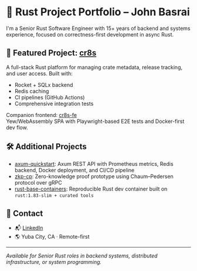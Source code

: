 # 🦀 Rust Project Portfolio – John Basrai

I'm a Senior Rust Software Engineer with 15+ years of backend and systems experience, focused on correctness-first development in async Rust.

## 🔧 Featured Project: [cr8s](https://github.com/JohnBasrai/cr8s)
A full-stack Rust platform for managing crate metadata, release tracking, and user access. Built with:

- Rocket + SQLx backend
- Redis caching
- CI pipelines (GitHub Actions)
- Comprehensive integration tests

Companion frontend: [cr8s-fe](https://github.com/JohnBasrai/cr8s-fe)  
Yew/WebAssembly SPA with Playwright-based E2E tests and Docker-first dev flow.

## 🛠️ Additional Projects
- [axum-quickstart](https://github.com/JohnBasrai/axum-quickstart): Axum REST API with Prometheus metrics, Redis backend, Docker deployment, and CI/CD pipeline 
- [zkp-cp](https://github.com/JohnBasrai/zkp-cp): Zero-knowledge proof prototype using Chaum–Pedersen protocol over gRPC  
- [rust-base-containers](https://github.com/JohnBasrai/rust-base-containers): Reproducible Rust dev container built on `rust:1.83-slim + curated tools`

## 🔗 Contact
- 📬 [LinkedIn](https://www.linkedin.com/in/JohnBasrai)  
- 🌎 Yuba City, CA · Remote-first  

---
_Available for Senior Rust roles in backend systems, distributed infrastructure, or system programming._
